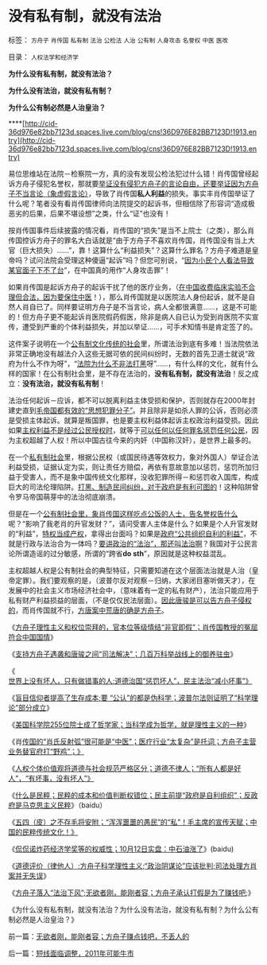 # 没有私有制，就没有法治

标签： `方舟子` `肖传国` `私有制` `法治` `公检法` `人治` `公有制` `人身攻击` `名誉权` `中医` `医改` 

目录： `人权法学和经济学`

**为什么没有私有制，就没有法治？**

**为什么没有法治，就没有私有制？**

**为什么公有制必然是人治皇治？**

****[http://cid-36d976e82bb7123d.spaces.live.com/blog/cns!36D976E82BB7123D!1913.entry](http://cid-36d976e82bb7123d.spaces.live.com/blog/cns!36D976E82BB7123D!1913.entry)

易位思维站在法院－检察院一方，真的没有发现公检法犯过什么错！肖传国曾经起诉方舟子侵犯名誉权，那就要[举证没有侵犯方舟子的言论自由，还要举证因为方舟子不当言论（象虚假言论）](http://hi.baidu.com/darthchn/blog/item/5a399c2c5539c039349bf7e7.html)，导致了肖传国**私人利益**的损失。事实丰肖传国举证了什么呢？笔者没有看肖传国律师向法院提交的起诉书，但相信除了形容词“造成极恶劣的后果，后果不堪设想”之类，什么“证”也没有！

按肖传国事件后续披露的情况看，肖传国的“损失”是当不上院士（之类），那么肖传国控诉方舟子的罪名大白话就是“由于方舟子不喜欢肖传国，肖传国没有当上大官（巨大损失）……”，靠！这算什么“利益损失”？这算什么罪名？方舟子难道是皇帝吗？试问法院会受理这种傻逼“起诉”吗？但您可别说，“[因为小民个人看法导致某官面子下不了台](http://darthvad.blog.163.com/blog/static/533994702009425114911307/)”，在中国真的用作“人身攻击罪”！

如果肖传国是起诉方舟子的起诉干扰了他的医疗业务，（[在中国收费临床实验不合理但合法，因为要保住中医](../../../2010/10/1/中医手术“肖传国反射弧”非方舟子要打的野鸡.md)！），那么肖传国就是以医院法人身份起诉，就不是自然人肖自已了。同样要证明方舟子是不当言论，病人全都很满意……，这是不可能的！但方舟子更不能起诉肖医院假药假医，除非是病人自已认为受到肖医院不实宣传，遭受到严重的个体利益损失，并加以举证……，可手术知情书是肯定签了的。

这件案子说明在一个[公有制文化传统的社会](../../../2010/8/12/公有制的合理稳定的政体是君主制;君主和贵族是死对头.md)里，所谓法治到底有多难！当法院依法非常正确地没有越法介入这些无据可依的民间纠纷时，无数的首先卫道士就说“政府为什么不作为呀”，“[法院为什么不非法打黑](../../../2010/3/1/中国需要人权产权清晰的法治吗？.md)呀”……，有什么样的文化，就有什么样的国家！在公有制社会里，是不存在法治的，**没有私有制，就没有法治**！反之成立：**没有法治，就没有私有制**！

法治任何起诉－应诉，都不可以脱离利益主体受损和保护，否则就存在2000年封建史直到[毛帝国都有效的“思想犯罪分子”](../../../2009/8/21/古今肃反的道德观之成分决定立场论.md)。并且除非是如杀人罪的公诉，否则必须是受损主体起诉。就算是叛国罪，也是要主权利益体起诉主权政治利益受损。因此如果[主权利益不是经过公民授权时](../../../2010/8/6/私有制社会的逐级授权，公权和特权的形成，.md)，就等于[可以任何以任何罪名惩罚任何公民](http://darthvad.blog.sohu.com/160517860.html)，因为主权超越了人权！所以中国古往今来的内奸（中国称汉奸），是世界上最多的。

在一个[私有制社会](../../../2009/12/31/天人合一！中国历史上从来没有出现过的人间天堂！.md)里，根据公民权（或国民待遇等效权力，象对外国人）举证合法利益受损，证据认定为实，则让责任方赔偿，再依有意故意加以惩罚，惩罚所加归益于受害人，而不是象中国传统文化那样，没收犯罪所得－和惩罚收入国库，构成巨大的司法伦理陷阱。[打黑、制造民间纠纷，对于政府是有利可图的](../../../2009/10/11/可以定制的打黑.md)！这种陷阱曾令罗马帝国萌芽中的法治彻底崩溃。

但是在一个[公有制社会里，象肖传国这样吃点公饭的人士，告名誉权告什么](../../../2010/9/29/方舟子理性主义和权位崇拜的正确性和肖传国的冤屈.md)呢？“影响了我老肖的升官发财？”，请问受害人主体是什么？如果是个人升官发财的“利益”，[特权当成产权](../../../2009/7/21/混水便于摸鱼，特权等于产权.md)，拿得出台面吗？如果是[政府“公共组织自利的利益”](http://blog.sina.com.cn/s/blog_5563a64d0100lref.html)，不就是行政与法治合为一体吗？[要讲政治的“法治”，那还叫法治啊](../../../2009/12/5/需要讲政治的社会和不需要讲政治的公民.md)？我国对于公民言论所谓造谣的过分敏感，所谓的“跨省**do
sth**”，原因就是这种权益混乱。

主权超越人权是公有制社会的典型特征，只需要知道在这个层面法治就是人治（皇帝定罪）。我们要观察的是，（波普尔反对观察－归纳，大家闭目塞听做天才），在发展中的社会主义市场经济社会中，（意味着有一定的私有财产），法治只能应用于私有财产利益损益的层面，（不是仅仅民法层面）。[因此唐骏是可以告方舟子侵权的](../../../2010/9/13/唐骏假文凭背后的几百万科举蜱虫.md)，而肖传国就不行，[方唐案中荒唐的确是方舟子](../../../2010/8/6/方唐案中荒唐的是方舟子.md)。



《[方舟子理性主义和权位崇拜的，官本位等级情结“非官即假”；肖传国教授的冤屈符合中国国情](../../../2010/9/29/方舟子理性主义和权位崇拜的正确性和肖传国的冤屈.md)》

《[支持方舟子遇袭和唐骏之间“司法解决”；几百万科举战线上的御养驻虫](../../../2010/9/13/唐骏假文凭背后的几百万科举蜱虫.md)》

《[世界上没有坏人，只有做错事的人;道德治国“惩罚坏人”，民主法治“减小坏事”》](../../../2010/8/6/方唐案中荒唐的是方舟子.md)

《[盲目信仰者提高了生存成本;要
“公认”的都是伪科学；波普尔法则证明了“科学理论”部分成立](../../../2010/6/19/数学滥用令社会科盲化.md)》

《[美国科学院255位院士成了哲学家；当科学成为哲学，就是理性主义的一种](../../../2010/5/10/美国科学院255位院士成了理性主义哲学家.md)》

《肖[传国的“肖氏反射弧”很可能是“中医”；医疗行业“太复杂”是托词；方舟子主营业务替官府打“野鸡”；》](../../../2010/10/1/中医手术“肖传国反射弧”非方舟子要打的野鸡.md)

《[人权个体价值观将道德与社会规范严格区分；道德不律人；“所有人都是好人”，“有坏事，没有坏人”》](http://hi.baidu.com/darthchn/blog/item/ef023c347188ec1e90ef39a2.html)

《[什么是民粹；民粹的成本和价值判断权错位；民主前提“政府是自利组织”；反政府是马克思主义民粹](http://hi.baidu.com/darthchn/blog/item/7b542e0b89e5311094ca6b78.html)》（baidu）

《[五四（皮）之不存毛将安附；“浑浑噩噩的愚民”的“私”！毛主席的宣传天赋；中国的民粹传统文化！》](../../../2010/10/11/五四皮之不存毛将安附.md)

《[侃侃诺炸药经济学奖等的权威性；10月12日实盘：中石油涨了](http://hi.baidu.com/darthchn/blog/item/e87bb7f5c36fb961dcc4744f.html)》(baidu)

《[道德评价（律他人）;方舟子科学理性主义;“政治阴谋论”应该批判;司法处理方肖案并无失误](http://hi.baidu.com/darthchn/blog/item/e734ef4f3585c506b2de052a.html)》

《[方舟子落入“法治下风”;无欲者刚，能刚者容；方舟子承认打假是为了赚钱吧](../../../2010/10/12/无欲者刚，能刚者容；方舟子赚点钱吧，不丢人的.md);》

《为什么没有私有制，就没有法治？为什么没有法治，就没有私有制？为什么公有制必然是人治皇治？》

前一篇：[无欲者刚，能刚者容；方舟子赚点钱吧，不丢人的](../../../2010/10/12/无欲者刚，能刚者容；方舟子赚点钱吧，不丢人的.md)

后一篇：[短线面临调整，2011年可能牛市](../../../2010/10/13/短线面临调整，2011年可能牛市.md)